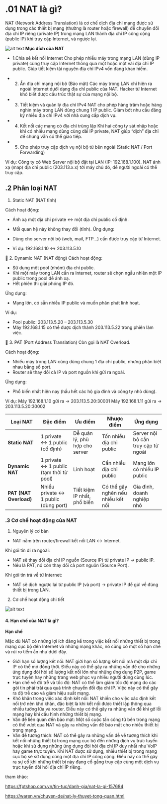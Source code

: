 # .01 NAT là gì?
NAT (Network Address Translation) là cơ chế dịch địa chỉ mạng được sử dụng trong các thiết bị mạng (thường là router hoặc firewall) để chuyển đổi địa chỉ IP riêng (private IP) trong mạng LAN thành địa chỉ IP công cộng (public IP) khi truy cập Internet, và ngược lại.

![alt text](1.jpg)
**Mục đích của NAT**

- 1.Chia sẻ kết nối Internet
Cho phép nhiều máy trong mạng LAN (dùng IP private) cùng truy cập Internet thông qua một hoặc một vài địa chỉ IP public.
Giúp tiết kiệm tài nguyên địa chỉ IPv4 vốn đang khan hiếm.

- 2. Ẩn địa chỉ mạng nội bộ (Bảo mật)
Các máy trong LAN chỉ hiện ra ngoài Internet dưới dạng địa chỉ public của NAT.
Hacker từ Internet khó biết được cấu trúc thật sự của mạng nội bộ.

- 3. Tiết kiệm và quản lý địa chỉ IPv4
NAT cho phép hàng trăm hoặc hàng nghìn máy trong LAN dùng chung 1 IP public.
Giảm bớt nhu cầu đăng ký nhiều địa chỉ IPv4 với nhà cung cấp dịch vụ.

- 4. Kết nối các mạng có địa chỉ trùng lặp
Khi hai công ty sát nhập hoặc khi có nhiều mạng dùng cùng dải IP private, NAT giúp “dịch” địa chỉ để chúng vẫn có thể giao tiếp.

- 5. Cho phép truy cập dịch vụ nội bộ từ bên ngoài (Static NAT / Port Forwarding)

Ví dụ: Công ty có Web Server nội bộ đặt tại LAN (IP: 192.168.1.100).
NAT ánh xạ (map) địa chỉ public (203.113.x.x) tới máy chủ đó, để người ngoài có thể truy cập.


## .2 Phân loại NAT
1. Static NAT (NAT tĩnh)

Cách hoạt động:

- Ánh xạ một địa chỉ private ↔ một địa chỉ public cố định.
- Mối quan hệ này không thay đổi (tĩnh).
Ứng dụng:
- Dùng cho server nội bộ (web, mail, FTP...) cần được truy cập từ Internet.

- Ví dụ:
192.168.1.10 ↔ 203.113.5.10

🔹 2. Dynamic NAT (NAT động)
Cách hoạt động:

- Sử dụng một pool (nhóm) địa chỉ public.
- Khi một máy trong LAN cần ra Internet, router sẽ chọn ngẫu nhiên một IP public trong pool để ánh xạ.
- Hết phiên thì giải phóng IP đó.

Ứng dụng:
- Mạng lớn, có sẵn nhiều IP public và muốn phân phát linh hoạt.

Ví dụ:
- Pool public: 203.113.5.20 – 203.113.5.30
- Máy 192.168.1.15 có thể được dịch thành 203.113.5.22 trong phiên làm việc.

🔹 3. PAT (Port Address Translation)
Còn gọi là NAT Overload.

Cách hoạt động:
- Nhiều máy trong LAN cùng dùng chung 1 địa chỉ public, nhưng phân biệt nhau bằng số port.
- Router sẽ thay đổi cả IP và port nguồn khi gửi ra ngoài.

Ứng dụng:
- Phổ biến nhất hiện nay (hầu hết các hộ gia đình và công ty nhỏ dùng).

Ví dụ:
Máy 192.168.1.10 gửi ra → 203.113.5.20:30001
Máy 192.168.1.11 gửi ra → 203.113.5.20:30002

| Loại NAT               | Đặc điểm                                | Ưu điểm                        | Nhược điểm                         | Ứng dụng                            |
| ---------------------- | --------------------------------------- | ------------------------------ | ---------------------------------- | ----------------------------------- |
| **Static NAT**         | 1 private ↔ 1 public (cố định)          | Dễ quản lý, phù hợp cho server | Tốn nhiều địa chỉ public           | Server nội bộ cần truy cập từ ngoài |
| **Dynamic NAT**        | 1 private ↔ 1 public (tạm thời từ pool) | Linh hoạt                      | Cần nhiều địa chỉ public           | Mạng lớn có nhiều IP public         |
| **PAT (NAT Overload)** | Nhiều private ↔ 1 public (dùng port)    | Tiết kiệm IP nhất, phổ biến    | Có thể gây nghẽn nếu nhiều kết nối | Gia đình, doanh nghiệp nhỏ          |

### .3 Cơ chế hoạt động của NAT
1. Nguyên lý cơ bản
- NAT nằm trên router/firewall kết nối LAN ↔ Internet.

Khi gói tin đi ra ngoài:
- NAT sẽ thay đổi địa chỉ IP nguồn (Source IP) từ private IP → public IP.
- Nếu là PAT, nó còn thay đổi cả port nguồn (Source Port).

Khi gói tin trả về từ Internet:
- NAT sẽ dịch ngược lại từ public IP (và port) → private IP để gửi về đúng thiết bị trong LAN.

2. Cơ chế hoạt động chi tiết



![alt text](<Ảnh màn hình 2025-08-28 lúc 14.28.28.png>)


#### 4. Hạn chế của NAT là gì?



**Hạn chế**

Mặc dù NAT có những lợi ích đáng kể trong việc kết nối những thiết bị trong mạng cục bộ đến Internet và những mạng khác, nó cũng có một số hạn chế và rủi ro tiềm ẩn như dưới đây.

- Giới hạn số lượng kết nối: NAT giới hạn số lượng kết nối mà một địa chỉ IP có thể mở đồng thời. Điều này có thể gây ra những vấn đề cho những ứng dụng đòi hỏi số lượng kết nối lớn như những ứng dụng P2P, game trực tuyến hay những trang web phục vụ nhiều người dùng cùng lúc.
- Hạn chế về độ trễ và tốc độ: NAT có thể làm giảm tốc độ mạng do các gói tin phải trải qua quá trình chuyển đổi địa chỉ IP. Việc này có thể gây ra độ trễ cao và giảm hiệu suất mạng.
- Khó khăn trong việc xác định kết nối: NAT khiến cho việc xác định kết nối trở nên khó khăn, đặc biệt là khi kết nối được thiết lập thông qua nhiều tường lửa và router. Điều này có thể gây ra những vấn đề khi gỡ lỗi mạng hay khi cấu hình những thiết bị mạng.
- Vấn đề liên quan đến bảo mật: Một số cuộc tấn công từ bên trong mạng có thể vượt qua NAT và gây ra những vấn đề bảo mật cho nhiều thiết bị trong mạng.
- Vấn đề tương thích: NAT có thể gây ra những vấn đề về tương thích khi kết nối những thiết bị trong mạng cục bộ đến những dịch vụ trực tuyến hoặc khi sử dụng những ứng dụng đòi hỏi địa chỉ IP duy nhất như VoIP hay game trực tuyến. Khi NAT được sử dụng, nhiều thiết bị trong mạng cục bộ sẽ sử dụng cùng một địa chỉ IP công cộng. Điều này có thể gây ra sự cố khi những thiết bị này đang cố gắng truy cập cùng một dịch vụ trực tuyến đòi hỏi địa chỉ IP riêng.

tham khảo:

https://fptshop.com.vn/tin-tuc/danh-gia/nat-la-gi-157684

https://waren.vn/chuyen-de/nat-ly-thuyet-tong-quan.html


